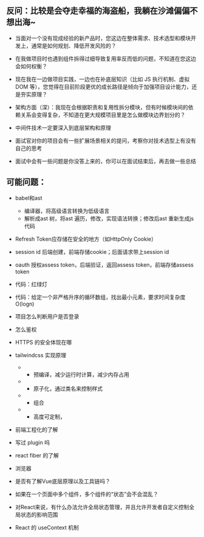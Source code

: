 ## 反问：比较是会夺走幸福的海盗船，我躺在沙滩偏偏不想出海~
- 当面对一个没有现成经验的新产品时，您这边在整体需求、技术选型和模块开发上，通常是如何规划、降低开发风险的？
- 在我做项目时也遇到组件拆得过细导致复用率反而低的问题，不知道在您这边会如何权衡？
- 现在我在一边做项目实践，一边也在补底层知识（比如 JS 执行机制、虚拟 DOM 等），您觉得在目前阶段更优的成长路径是倾向于加强项目设计能力，还是夯实原理？
- 架构方面（深）：我现在会根据职责和复用性拆分模块，但有时候模块间的依赖关系会变得复杂，不知道在更大规模项目里是怎么做模块边界划分的？

- 中间件技术一定要深入到底层架构和原理
- 面试官对你的项目会有一些扩展场景相关的提问，考察你对技术选型上有没有自己的思考
- 面试中会有一些问题是你没答上来的，你可以在面试结束后，再去做一些总结

## 可能问题：
- babel和ast 
  - 编译器，将高级语言转换为低级语言
  - 解析成ast  树，将ast 遍历，修改，实现语法转换；修改后ast 重新生成js代码

- Refresh Token应存储在安全的地方（如HttpOnly Cookie）
- session id 后端创建，前端存储cookie；后面请求带上session id
- oauth 授权assess token，后端验证，返回assess token，前端存储assess token
- 代码：红绿灯
- 代码：给定一个非严格升序的循环数组，找出最小元素，要求时间复杂度O(logn)
- 项目怎么判断用户是否登录
- 怎么鉴权
- HTTPS 的安全体现在哪
- tailwindcss 实现原理
  - - 预编译，减少运行时计算，减少内存占用
  - - 原子化，通过类名来控制样式
  - - 组合
  - - 高度可定制，
- 前端工程化的了解

- 写过 plugin 吗
- react fiber 的了解
- 浏览器
- 是否有了解Vue底层原理以及工具链吗？
- 如果在一个页面中多个组件，多个组件的“状态”会不会混乱？
- 对React来说，有什么办法允许全局状态管理，并且允许开发者自定义控制全局状态的影响范围
- React 的 useContext 机制